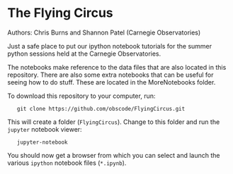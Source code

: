 # The Flying Circus

Authors:  Chris Burns and Shannon Patel (Carnegie Observatories)

Just a safe place to put our ipython notebook tutorials for the summer python
sessions held at the Carnegie Observatories.

The notebooks make reference to the data files that are also located in this repository.
There are also some extra notebooks that can be useful for seeing how to do
stuff. These are located in the MoreNotebooks folder.

To download this repository to your computer, run:

```   git clone https://github.com/obscode/FlyingCircus.git```
   
This will create a folder (`FlyingCircus`). Change to this folder and run the `jupyter` notebook viewer:

```   jupyter-notebook```
   
You should now get a browser from which you can select and launch the various `ipython` notebook files (`*.ipynb`).
